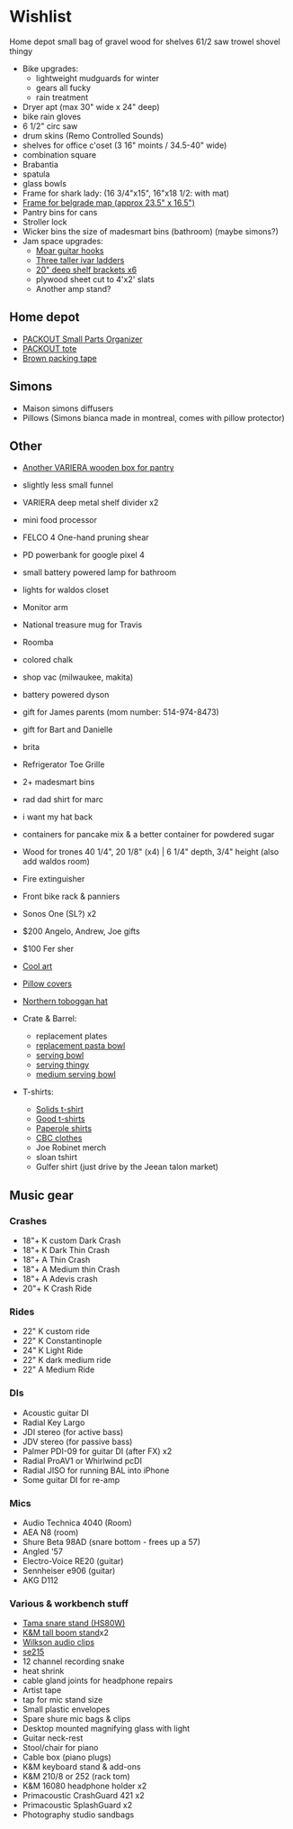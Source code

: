 # Wishlist

Home depot
small bag of gravel
wood for shelves
61/2 saw
trowel shovel thingy




- Bike upgrades:
  - lightweight mudguards for winter
  - gears all fucky
  - rain treatment
- Dryer apt (max 30" wide x 24" deep)
- bike rain gloves
- 6 1/2" circ saw
- drum skins (Remo Controlled Sounds)
- shelves for office c'oset (3 16" moints / 34.5-40" wide)
- combination square
- Brabantia
- spatula
- glass bowls
- Frame for shark lady: (16 3/4"x15", 16"x18 1/2: with mat)
- [Frame for belgrade map (approx 23.5" x 16.5")](https://www.arttoframe.com/23x15-Satin-White-Frame-picture-frame/FRBW26074?page_type=E)
- Pantry bins for cans
- Stroller lock
- Wicker bins the size of madesmart bins (bathroom) (maybe simons?)
- Jam space upgrades:
  - [Moar guitar hooks](https://www.amazon.ca/Guitar-Ohuhu-Electric-Acoustic-Ukulele/dp/B07ZCJ2XD2/)
  - [Three taller ivar ladders](https://www.ikea.com/ca/en/p/ivar-side-unit-87489409/)
  - [20" deep shelf brackets x6](https://www.homedepot.ca/product/everbilt-20-inch-heavy-duty-bracket-in-white/1000676069)
  - plywood sheet cut to 4'x2' slats
  - Another amp stand?

## Home depot

- [PACKOUT Small Parts Organizer](https://www.homedepot.ca/product/milwaukee-tool-packout-5-compartment-small-parts-organizer/1001110550)
- [PACKOUT tote](https://www.homedepot.ca/product/milwaukee-tool-15-inch-packout-tote/1001300908)
- [Brown packing tape](https://www.homedepot.ca/product/duck-brand-ez-tear-paper-tape-tan-1-88-inch-x-25-yd-/1001384344)

## Simons

- Maison simons diffusers
- Pillows (Simons bianca made in montreal, comes with pillow protector)

## Other

- [Another VARIERA wooden box for pantry](https://www.ikea.com/ca/en/p/variera-box-with-handle-bamboo-90226052/)
- slightly less small funnel

- VARIERA deep metal shelf divider x2
- mini food processor
- FELCO 4 One-hand pruning shear
- PD powerbank for google pixel 4
- small battery powered lamp for bathroom
- lights for waldos closet
- Monitor arm
- National treasure mug for Travis
- Roomba
- colored chalk
- shop vac (milwaukee, makita)
- battery powered dyson
- gift for James parents (mom number: 514-974-8473)
- gift for Bart and Danielle
- brita
- Refrigerator Toe Grille
- 2+ madesmart bins
- rad dad shirt for marc
- i want my hat back
- containers for pancake mix & a better container for powdered sugar
- Wood for trones  40 1/4", 20 1/8" (x4) | 6 1/4" depth, 3/4" height (also add waldos room)
- Fire extinguisher
- Front bike rack & panniers
- Sonos One (SL?) x2
- $200 Angelo, Andrew, Joe gifts
- $100 Fer sher
- [Cool art](https://www.concealed-art.com/nes-art)
- [Pillow covers](https://deijistudios.com/collections/linen-duvet-sets)
- [Northern toboggan hat](https://northerntoboggan.com/products/toboggan-trucker-hat)
- Crate & Barrel:
  - replacement plates
  - [replacement pasta bowl](https://www.crateandbarrel.com/marin-matte-black-low-pasta-bowl/s467282)
  - [serving bowl](https://www.crateandbarrel.com/oven-to-table-serving-bowl-with-trivet/s441270)
  - [serving thingy](https://www.crateandbarrel.com/oven-to-table-two-part-dish-with-trivet/s244757)
  - [medium serving bowl](https://www.crateandbarrel.com/carson-medium-acacia-serving-bowl/s515602)
- T-shirts:
  - [Solids t-shirt](https://solids.bandcamp.com/merch)
  - [Good t-shirts](https://us.kowtowclothing.com/)
  - [Paperole shirts](https://www.paperole.com/)
  - [CBC clothes](https://retrokid.ca/collections/cbc-retro)
  - Joe Robinet merch
  - sloan tshirt
  - Gulfer shirt (just drive by the Jeean talon market)

## Music gear

### Crashes

- 18"+ K custom Dark Crash
- 18"+ K Dark Thin Crash
- 18"+ A Thin Crash
- 18"+ A Medium thin Crash
- 18"+ A Adevis crash
- 20"+ K Crash Ride

### Rides

- 22" K custom ride
- 22" K Constantinople
- 24" K Light Ride
- 22" K dark medium ride
- 22" A Medium Ride

### DIs

- Acoustic guitar DI
- Radial Key Largo
- JDI stereo (for active bass)
- JDV stereo (for passive bass)
- Palmer PDI-09 for guitar DI (after FX) x2
- Radial ProAV1 or Whirlwind pcDI
- Radial JISO for running BAL into iPhone
- Some guitar DI for re-amp

### Mics

- Audio Technica 4040 (Room)
- AEA N8 (room)
- Shure Beta 98AD (snare bottom - frees up a 57)
- Angled '57
- Electro-Voice RE20 (guitar)
- Sennheiser e906 (guitar)
- AKG D112

### Various & workbench stuff

- [Tama snare stand (HS80W)](https://www.timpano-percussion.com/us/pied-de-caisse-claire-tama-roadpro-hs80w.html?id=43102689)
- [K&M tall boom stand](http://www.economik.com/km/21021-black/)x2
- [Wilkson audio clips](https://www.soundonsound.com/reviews/wilkinson-audio-mic-clips)
- [se215](https://www.shure.com/en-US/products/earphones/se215)
- 12 channel recording snake
- heat shrink
- cable gland joints for headphone repairs
- Artist tape
- tap for mic stand size
- Small plastic envelopes
- Spare shure mic bags & clips
- Desktop mounted magnifying glass with light
- Guitar neck-rest
- Stool/chair for piano
- Cable box (piano plugs)
- K&M keyboard stand & add-ons
- K&M 210/8 or 252 (rack tom)
- K&M 16080 headphone holder x2
- Primacoustic CrashGuard 421 x2
- Primacoustic SplashGuard x2
- Photography studio sandbags

